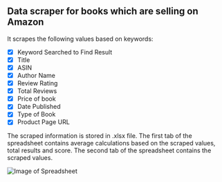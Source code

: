 ## Data scraper for books which are selling on Amazon

It scrapes the following values based on keywords:

- [x] Keyword Searched to Find Result
- [x] Title
- [x] ASIN
- [x] Author Name
- [x] Review Rating
- [x] Total Reviews
- [x] Price of book
- [x] Date Published
- [x] Type of Book
- [x] Product Page URL

The scraped information is stored in .xlsx file.
The first tab of the spreadsheet contains average calculations based on the scraped values, total results and score.
The second tab of the spreadsheet contains the scraped values.

![Image of Spreadsheet](url)


